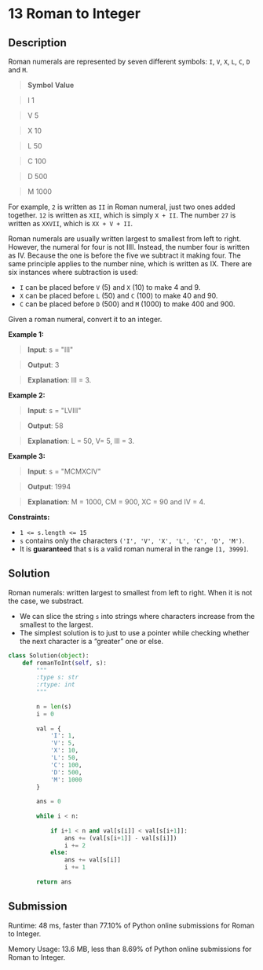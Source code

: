 # 13 Roman to Integer

## Description

Roman numerals are represented by seven different symbols: `I`, `V`, `X`, `L`, `C`, `D` and `M`.

> **Symbol**       **Value**

> I             1

> V             5

> X             10

> L             50

> C             100

> D             500

> M             1000

For example, `2` is written as `II` in Roman numeral, just two ones added together. `12` is written as `XII`, which is simply `X + II`. The number `27` is written as `XXVII`, which is `XX + V + II`.

Roman numerals are usually written largest to smallest from left to right. However, the numeral for four is not IIII. Instead, the number four is written as IV. Because the one is before the five we subtract it making four. The same principle applies to the number nine, which is written as IX. There are six instances where subtraction is used:

- `I` can be placed before `V` (5) and `X` (10) to make 4 and 9.
- `X` can be placed before `L` (50) and `C` (100) to make 40 and 90.
- `C` can be placed before `D` (500) and `M` (1000) to make 400 and 900.

Given a roman numeral, convert it to an integer.

**Example 1:**

> **Input**: s = "III"

> **Output**: 3

> **Explanation**: III = 3.

**Example 2:**

> **Input**: s = "LVIII"

> **Output**: 58

> **Explanation**: L = 50, V= 5, III = 3.

**Example 3:**

> **Input**: s = "MCMXCIV"

> **Output**: 1994

> **Explanation**: M = 1000, CM = 900, XC = 90 and IV = 4.

**Constraints:**

- `1 <= s.length <= 15`
- `s` contains only the characters `('I', 'V', 'X', 'L', 'C', 'D', 'M')`.
- It is **guaranteed** that s is a valid roman numeral in the range `[1, 3999]`.

## Solution

Roman numerals: written largest to smallest from left to right. When it is not the case, we substract.

- We can slice the string `s` into strings where characters increase from the smallest to the largest.
- The simplest solution is to just to use a pointer while checking whether the next character is a “greater” one or else.

```python
class Solution(object):
    def romanToInt(self, s):
        """
        :type s: str
        :rtype: int
        """
        
        n = len(s)
        i = 0
        
        val = {
            'I': 1,
            'V': 5,
            'X': 10,
            'L': 50,
            'C': 100,
            'D': 500,
            'M': 1000
        }
        
        ans = 0
        
        while i < n:
            
            if i+1 < n and val[s[i]] < val[s[i+1]]:
                ans += (val[s[i+1]] - val[s[i]])
                i += 2
            else:
                ans += val[s[i]]
                i += 1
        
        return ans
```

## Submission

Runtime: 48 ms, faster than 77.10% of Python online submissions for Roman to Integer.

Memory Usage: 13.6 MB, less than 8.69% of Python online submissions for Roman to Integer.

